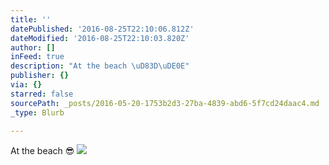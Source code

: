 ```yaml
---
title: ''
datePublished: '2016-08-25T22:10:06.812Z'
dateModified: '2016-08-25T22:10:03.820Z'
author: []
inFeed: true
description: "At the beach \uD83D\uDE0E"
publisher: {}
via: {}
starred: false
sourcePath: _posts/2016-05-20-1753b2d3-27ba-4839-abd6-5f7cd24daac4.md
_type: Blurb

---
```

At the beach 😎
![](https://s3-us-west-2.amazonaws.com/the-grid-img/p/f05915d9bffe9e94b7adf0bf86dd23b921efbfee.jpg)
